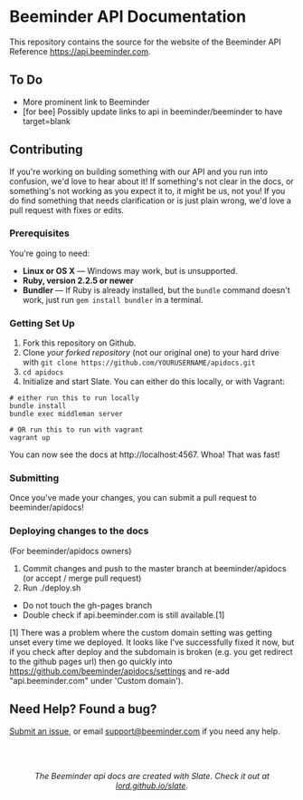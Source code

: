 # Beeminder API Documentation

This repository contains the source for the website of the Beeminder API Reference https://api.beeminder.com.

To Do
------------

* More prominent link to Beeminder
* [for bee] Possibly update links to api in beeminder/beeminder to have target=blank

Contributing 
------------------------------

If you're working on building something with our API and you run into confusion, we'd love to hear about it!
If something's not clear in the docs, or something's not working as you expect it to, it might be us, not you!
If you do find something that needs clarification or is just plain wrong, we'd love a pull request with fixes or edits. 


### Prerequisites

You're going to need:

 - **Linux or OS X** — Windows may work, but is unsupported.
 - **Ruby, version 2.2.5 or newer**
 - **Bundler** — If Ruby is already installed, but the `bundle` command doesn't work, just run `gem install bundler` in a terminal.

### Getting Set Up

1. Fork this repository on Github.
2. Clone *your forked repository* (not our original one) to your hard drive with `git clone https://github.com/YOURUSERNAME/apidocs.git`
3. `cd apidocs`
4. Initialize and start Slate. You can either do this locally, or with Vagrant:

```shell
# either run this to run locally
bundle install
bundle exec middleman server

# OR run this to run with vagrant
vagrant up
```

You can now see the docs at http://localhost:4567. Whoa! That was fast!

### Submitting 

Once you've made your changes, you can submit a pull request to beeminder/apidocs!

### Deploying changes to the docs

(For beeminder/apidocs owners)

1. Commit changes and push to the master branch at beeminder/apidocs (or accept / merge pull request) 
2. Run ./deploy.sh 

* Do not touch the gh-pages branch
* Double check if api.beeminder.com is still available.[1]

[1] There was a problem where the custom domain setting was getting unset every time we deployed. It looks like I've successfully fixed it now, but if you check after deploy and the subdomain is broken (e.g. you get redirect to the github pages url) then go quickly into https://github.com/beeminder/apidocs/settings and re-add "api.beeminder.com" under 'Custom domain').



Need Help? Found a bug?
--------------------

[Submit an issue](https://github.com/beeminder/slate/issues), or email support@beeminder.com if you need any help.


<br>
<br>
<p align="center"><em>The Beeminder api docs are created with Slate. Check it out at <a href="https://lord.github.io/slate">lord.github.io/slate</a>.</em></p>


